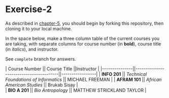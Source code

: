 # Exercise-2

As described in [chapter-5](https://info201-s17.github.io/book/introduction-to-git-and-github.html), you should begin by forking this repository, then cloning it to your local machine.

In the space below, make a three column table of the current courses you are taking, with separate columns for course number (in **bold**), course title (in _italics_), and instructor.

See `complete` branch for answers.

 | Course Number || Course Title ||Instructor |
 |---------------||----------------------------------------||-----------------|
 | **INFO 201**  || *Technical Foundations of Informatics* || MICHAEL FREEMAN |
 | **AFRAM 101** || *African American Studies*             || Brukab Sisay |   
 | **BIO A 201** || *Bio Antropology*                      || MATTHEW STRICKLAND TAYLOR |